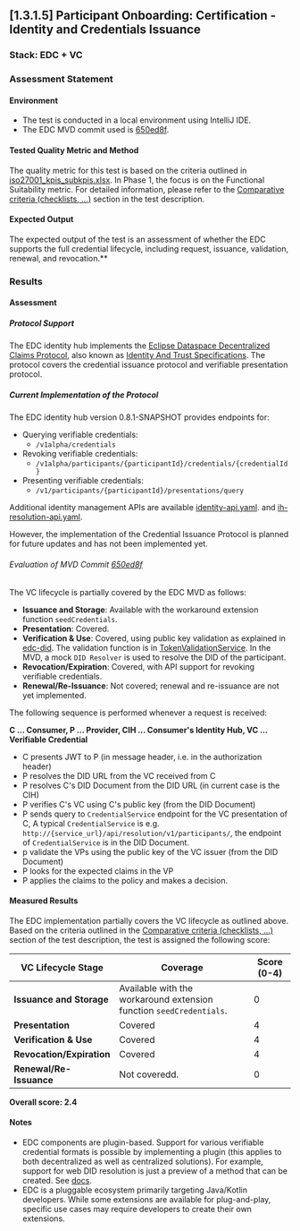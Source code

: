 ## [1.3.1.5] Participant Onboarding: Certification - Identity and Credentials Issuance
### Stack: EDC + VC

### Assessment Statement
#### Environment
- The test is conducted in a local environment using IntelliJ IDE.
- The EDC MVD commit used is [650ed8f](https://github.com/eclipse-edc/MinimumViableDataspace/commit/650ed8fbc4b19e152ef2491d86f5ab3b316a6fec).

#### Tested Quality Metric and Method
The quality metric for this test is based on the criteria outlined in [iso27001_kpis_subkpis.xlsx](../../../../../design_decisions/background_info/iso27001_kpis_subkpis.xlsx). In Phase 1, the focus is on the Functional Suitability metric. For detailed information, please refer to the [Comparative criteria (checklists, ...)](./test.md#comparative-criteria-checklists-) section in the test description.

#### Expected Output
The expected output of the test is an assessment of whether the EDC supports the full credential lifecycle, including request, issuance, validation, renewal, and revocation.**

### Results
#### Assessment
##### Protocol Support
The EDC identity hub implements the [Eclipse Dataspace Decentralized Claims Protocol](https://projects.eclipse.org/projects/technology.dataspace-dcp/governance), also known as [Identity And Trust Specifications](https://github.com/eclipse-tractusx/identity-trust). The protocol covers the credential issuance protocol and verifiable presentation protocol.

##### Current Implementation of the Protocol
The EDC identity hub version 0.8.1-SNAPSHOT provides endpoints for:
- Querying verifiable credentials:
  - `/v1alpha/credentials`
- Revoking verifiable credentials:
  - `/v1alpha/participants/{participantId}/credentials/{credentialId}`
- Presenting verifiable credentials:
  - `/v1/participants/{participantId}/presentations/query`

Additional identity management APIs are available [identity-api.yaml](https://github.com/eclipse-edc/IdentityHub/blob/gh-pages/openapi/identity-api/0.8.1-SNAPSHOT/identity-api.yaml).
 and [ih-resolution-api.yaml](https://github.com/eclipse-edc/IdentityHub/blob/gh-pages/openapi/ih-resolution-api/0.8.1-SNAPSHOT/ih-resolution-api.yaml).

However, the implementation of the Credential Issuance Protocol is planned for future updates and has not been implemented yet.

###### Evaluation of MVD Commit [650ed8f](https://github.com/eclipse-edc/MinimumViableDataspace/commit/650ed8fbc4b19e152ef2491d86f5ab3b316a6fec)
The VC lifecycle is partially covered by the EDC MVD as follows:
- **Issuance and Storage**: Available with the workaround extension function `seedCredentials`.
- **Presentation**: Covered.
- **Verification & Use**: Covered, using public key validation as explained in [edc-did](https://github.com/eclipse-edc/Connector/tree/980f10f2ad21368a2dc07cf3654e640aa01e3216/extensions/common/iam/decentralized-identity). The validation function is in [TokenValidationService](https://github.com/eclipse-edc/Connector/blob/980f10f2ad21368a2dc07cf3654e640aa01e3216/docs/developer/decision-records/2023-12-19-token-handling-refactor/README.md#tokenvalidationservice).
In the MVD, a mock `DID Resolver` is used to resolve the DID of the participant.
- **Revocation/Expiration**: Covered, with API support for revoking verifiable credentials.
- **Renewal/Re-Issuance**: Not covered; renewal and re-issuance are not yet implemented.


The following sequence is performed whenever a request is received:

**C ... Consumer, P ... Provider, CIH ... Consumer's Identity Hub, VC ... Verifiable Credential**

- C presents JWT to P (in message header, i.e. in the authorization header)
- P resolves the DID URL from the VC received from C
- P resolves C's DID Document from the DID URL (in current case is the CIH)
- P verifies C's VC using C's public key (from the DID Document)
- P sends query to `CredentialService` endpoint for the VC presentation of C, A typical `CredentialService` is e.g. `http://{service_url}/api/resolution/v1/participants/`, the endpoint of `CredentialService` is in the DID Document.
- p validate the VPs using the public key of the VC issuer (from the DID Document)
- P looks for the expected claims in the VP
- P applies the claims to the policy and makes a decision.

#### Measured Results
The EDC implementation partially covers the VC lifecycle as outlined above.  Based on the criteria outlined in the [Comparative criteria (checklists, ...)](./test.md#comparative-criteria-checklists-) section of the test description, the test is assigned the following score:

| **VC Lifecycle Stage**          | **Coverage**                                                        | **Score (0-4)** |
|---------------------------------|---------------------------------------------------------------------|-----------------|
| **Issuance and Storage**         | Available with the workaround extension function `seedCredentials`. | 0               |
| **Presentation**                 | Covered                                                             | 4               |
| **Verification & Use**           | Covered                                                             | 4               |
| **Revocation/Expiration**        | Covered                                                             | 4               |
| **Renewal/Re-Issuance**          | Not coveredd.           | 0               |

**Overall score: 2.4**

#### Notes
- EDC components are plugin-based. Support for various verifiable credential formats is possible by implementing a plugin (this applies to both decentralized as well as centralized solutions). For example, support for web DID resolution is just a preview of a method that can be created. See [docs](https://github.com/eclipse-edc/Publications/blob/main/Identity%20Management/DID_EDC.md).
- EDC is a pluggable ecosystem primarily targeting Java/Kotlin developers. While some extensions are available for plug-and-play, specific use cases may require developers to create their own extensions.
